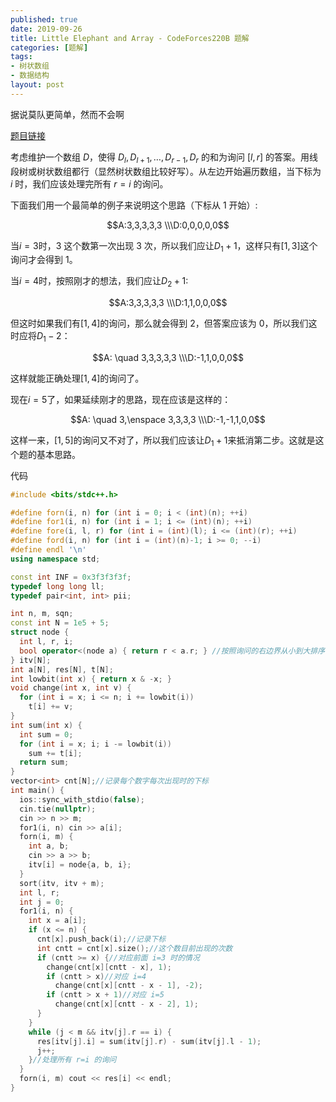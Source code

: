 ```yaml
---
published: true
date: 2019-09-26
title: Little Elephant and Array - CodeForces220B 题解
categories: [题解]
tags: 
- 树状数组
- 数据结构
layout: post
---
```


据说莫队更简单，然而不会啊



[题目链接](https://vjudge.net/problem/CodeForces-220B)

考虑维护一个数组 $D$，使得 $D_l,D_{l+1},\dots,D_{r-1},D_r$ 的和为询问 $[l,r]$ 的答案。用线段树或树状数组都行（显然树状数组比较好写）。从左边开始遍历数组，当下标为 $i$ 时，我们应该处理完所有 $r=i$ 的询问。

下面我们用一个最简单的例子来说明这个思路（下标从 1 开始）:

$$A:3,3,3,3,3 
\\\D:0,0,0,0,0$$

当$i=3$时，3 这个数第一次出现 3 次，所以我们应让$D_1+1$，这样只有$[1,3]$这个询问才会得到 1。

当$i=4$时，按照刚才的想法，我们应让$D_2+1$:

$$A:3,3,3,3,3 
\\\D:1,1,0,0,0$$

但这时如果我们有$[1,4]$的询问，那么就会得到 2，但答案应该为 0，所以我们这时应将$D_1-2$：

$$A: \quad 3,3,3,3,3 
\\\D:-1,1,0,0,0$$

这样就能正确处理$[1,4]$的询问了。

现在$i=5$了，如果延续刚才的思路，现在应该是这样的：

$$A: \quad 3,\enspace 3,3,3,3 
\\\D:-1,-1,1,0,0$$

这样一来，$[1,5]$的询问又不对了，所以我们应该让$D_1+1$来抵消第二步。这就是这个题的基本思路。

代码

```cpp
#include <bits/stdc++.h>

#define forn(i, n) for (int i = 0; i < (int)(n); ++i)
#define for1(i, n) for (int i = 1; i <= (int)(n); ++i)
#define fore(i, l, r) for (int i = (int)(l); i <= (int)(r); ++i)
#define ford(i, n) for (int i = (int)(n)-1; i >= 0; --i)
#define endl '\n'
using namespace std;

const int INF = 0x3f3f3f3f;
typedef long long ll;
typedef pair<int, int> pii;

int n, m, sqn;
const int N = 1e5 + 5;
struct node {
  int l, r, i;
  bool operator<(node a) { return r < a.r; } //按照询问的右边界从小到大排序
} itv[N];
int a[N], res[N], t[N];
int lowbit(int x) { return x & -x; }
void change(int x, int v) {
  for (int i = x; i <= n; i += lowbit(i))
    t[i] += v;
}
int sum(int x) {
  int sum = 0;
  for (int i = x; i; i -= lowbit(i))
    sum += t[i];
  return sum;
}
vector<int> cnt[N];//记录每个数字每次出现时的下标
int main() {
  ios::sync_with_stdio(false);
  cin.tie(nullptr);
  cin >> n >> m;
  for1(i, n) cin >> a[i];
  forn(i, m) {
    int a, b;
    cin >> a >> b;
    itv[i] = node{a, b, i};
  }
  sort(itv, itv + m);
  int l, r;
  int j = 0;
  for1(i, n) {
    int x = a[i];
    if (x <= n) {
      cnt[x].push_back(i);//记录下标
      int cntt = cnt[x].size();//这个数目前出现的次数
      if (cntt >= x) {//对应前面 i=3 时的情况
        change(cnt[x][cntt - x], 1);
        if (cntt > x)//对应 i=4
          change(cnt[x][cntt - x - 1], -2);
        if (cntt > x + 1)//对应 i=5
          change(cnt[x][cntt - x - 2], 1);
      }
    }
    while (j < m && itv[j].r == i) {
      res[itv[j].i] = sum(itv[j].r) - sum(itv[j].l - 1);
      j++;
    }//处理所有 r=i 的询问
  }
  forn(i, m) cout << res[i] << endl;
}
```
